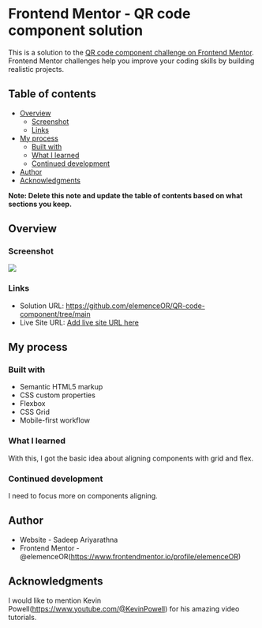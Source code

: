 # Frontend Mentor - QR code component solution

This is a solution to the [QR code component challenge on Frontend Mentor](https://www.frontendmentor.io/challenges/qr-code-component-iux_sIO_H). Frontend Mentor challenges help you improve your coding skills by building realistic projects. 

## Table of contents

- [Overview](#overview)
  - [Screenshot](#screenshot)
  - [Links](#links)
- [My process](#my-process)
  - [Built with](#built-with)
  - [What I learned](#what-i-learned)
  - [Continued development](#continued-development)
- [Author](#author)
- [Acknowledgments](#acknowledgments)

**Note: Delete this note and update the table of contents based on what sections you keep.**

## Overview

### Screenshot

![](.assets/images/result-qr.jpg)

### Links

- Solution URL: https://github.com/elemenceOR/QR-code-component/tree/main
- Live Site URL: [Add live site URL here](https://your-live-site-url.com)

## My process

### Built with

- Semantic HTML5 markup
- CSS custom properties
- Flexbox
- CSS Grid
- Mobile-first workflow

### What I learned
 
With this, I got the basic idea about aligning components with grid and flex. 

### Continued development

I need to focus more on components aligning. 

## Author

- Website - Sadeep Ariyarathna
- Frontend Mentor - @elemenceOR(https://www.frontendmentor.io/profile/elemenceOR)


## Acknowledgments

I would like to mention Kevin Powell(https://www.youtube.com/@KevinPowell) for his amazing video tutorials. 
